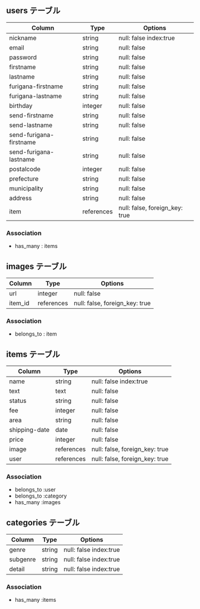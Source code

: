 ## users テーブル
|Column|Type|Options|
|------|----|-------|
|nickname|string|null: false index:true|
|email|string|null: false|
|password|string|null: false|
|firstname|string|null: false|
|lastname|string|null: false|
|furigana-firstname|string|null: false|
|furigana-lastname|string|null: false|
|birthday|integer|null: false|
|send-firstname|string|null: false|
|send-lastname|string|null: false|
|send-furigana-firstname|string|null: false|
|send-furigana-lastname|string|null: false|
|postalcode|integer|null: false|
|prefecture|string|null: false|
|municipality|string|null: false|
|address|string|null: false|
|item|references|null: false, foreign_key: true|


### Association
- has_many : items





## images テーブル

|Column|Type|Options|
|------|----|-------|
|url|integer|null: false|
|item_id|references|null: false, foreign_key: true|

### Association
- belongs_to : item



## items テーブル

|Column|Type|Options|
|------|----|-------|
|name|string|null: false index:true|
|text|text|null: false|
|status|string|null: false|
|fee|integer|null: false|
|area|string|null: false|
|shipping-date|date|null: false|
|price|integer|null: false|
|image|references|null: false, foreign_key: true|
|user|references|null: false, foreign_key: true|

### Association
- belongs_to :user
- belongs_to :category
- has_many :images






## categories テーブル
|Column|Type|Options|
|------|----|-------|
|genre|string|null: false index:true|
|subgenre|string|null: false index:true|
|detail|string|null: false index:true|

### Association
- has_many :items